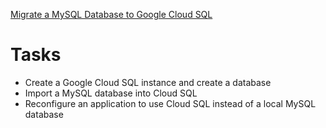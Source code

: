 [Migrate a MySQL Database to Google Cloud SQL](https://www.qwiklabs.com/focuses/1740?parent=catalog)

# Tasks

- Create a Google Cloud SQL instance and create a database
- Import a MySQL database into Cloud SQL
- Reconfigure an application to use Cloud SQL instead of a local MySQL database
